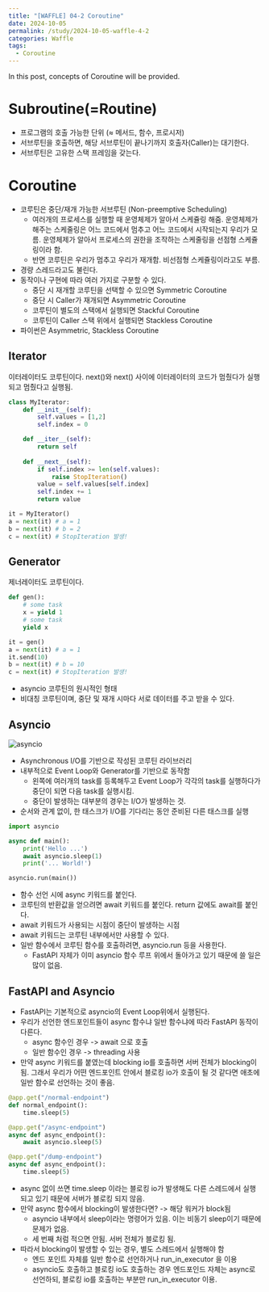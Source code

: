 ```yaml
---
title: "[WAFFLE] 04-2 Coroutine"
date: 2024-10-05
permalink: /study/2024-10-05-waffle-4-2
categories: Waffle
tags:
  - Coroutine
---
```


In this post, concepts of Coroutine will be provided.

# Subroutine(=Routine)
- 프로그램의 호출 가능한 단위 (≈ 메서드, 함수, 프로시저)
- 서브루틴을 호출하면, 해당 서브루틴이 끝나기까지 호출자(Caller)는 대기한다.
- 서브루틴은 고유한 스택 프레임을 갖는다.

# Coroutine
- 코루틴은 중단/재개 가능한 서브루틴 (Non-preemptive Scheduling)
    - 여러개의 프로세스를 실행할 때 운영체제가 알아서 스케쥴링 해줌. 운영체제가 해주는 스케줄링은 어느 코드에서 멈추고 어느 코드에서 시작되는지 우리가 모름. 운영체제가 알아서 프로세스의 권한을 조작하는 스케줄링을 선점형 스케쥴링이라 함.
    - 반면 코루틴은 우리가 멈추고 우리가 재개함. 비선점형 스케쥴링이라고도 부름.
- 경량 스레드라고도 불린다.
- 동작이나 구현에 따라 여러 가지로 구분할 수 있다.
    - 중단 시 재개할 코루틴을 선택할 수 있으면 Symmetric Coroutine
    - 중단 시 Caller가 재개되면 Asymmetric Coroutine
    - 코루틴이 별도의 스택에서 실행되면 Stackful Coroutine
    - 코루틴이 Caller 스택 위에서 실행되면 Stackless Coroutine
- 파이썬은 Asymmetric, Stackless Coroutine

## Iterator
이터레이터도 코루틴이다. next()와 next() 사이에 이터레이터의 코드가 멈췄다가 실행되고 멈췄다고 실행됨.
```python
class MyIterator:
    def __init__(self):
        self.values = [1,2]
        self.index = 0

    def __iter__(self):
        return self
    
    def __next__(self):
        if self.index >= len(self.values):
            raise StopIteration()
        value = self.values[self.index]
        self.index += 1
        return value

it = MyIterator()
a = next(it) # a = 1
b = next(it) # b = 2
c = next(it) # StopIteration 발생!
```

## Generator
제너레이터도 코루틴이다.
```python
def gen():
    # some task
    x = yield 1
    # some task
    yield x

it = gen()
a = next(it) # a = 1
it.send(10)
b = next(it) # b = 10
c = next(it) # StopIteration 발생!
```
- asyncio 코루틴의 원시적인 형태
- 비대칭 코루틴이며, 중단 및 재개 시마다 서로 데이터를 주고 받을 수 있다.

## Asyncio
![asyncio](..\images\2024-10-05-waffle-4-2\asyncio.png)
- Asynchronous I/O를 기반으로 작성된 코루틴 라이브러리
- 내부적으로 Event Loop와 Generator를 기반으로 동작함
    - 왼쪽에 여러개의 task를 등록해두고 Event Loop가 각각의 task를 실행하다가 중단이 되면 다음 task를 실행시킴.
    - 중단이 발생하는 대부분의 경우는 I/O가 발생하는 것.
- 순서와 관계 없이, 한 태스크가 I/O를 기다리는 동안 준비된 다른 태스크를 실행

```python
import asyncio

async def main():
    print('Hello ...')
    await asyncio.sleep(1)
    print('... World!')

asyncio.run(main())
```
- 함수 선언 시에 async 키워드를 붙인다.
- 코루틴의 반환값을 얻으려면 await 키워드를 붙인다. return 값에도 await를 붙인다.
- await 키워드가 사용되는 시점이 중단이 발생하는 시점
- await 키워드는 코루틴 내부에서만 사용할 수 있다.
- 일반 함수에서 코루틴 함수를 호출하려면, asyncio.run 등을 사용한다.
    - FastAPI 자체가 이미 asyncio 함수 루프 위에서 돌아가고 있기 때문에 쓸 일은 많이 없음.

## FastAPI and Asyncio
- FastAPI는 기본적으로 asyncio의 Event Loop위에서 실행된다.
- 우리가 선언한 엔드포인트들이 async 함수냐 일반 함수냐에 따라 FastAPI 동작이 다른다.
    - async 함수인 경우 -> await 으로 호출
    - 일반 함수인 경우 -> threading 사용
- 만약 async 키워드를 붙였는데 blocking io를 호출하면 서버 전체가 blocking이 됨. 그래서 우리가 어떤 엔드포인트 안에서 블로킹 io가 호출이 될 것 같다면 애초에 일반 함수로 선언하는 것이 좋음.

```python
@app.get("/normal-endpoint")
def normal_endpoint():
    time.sleep(5)

@app.get("/async-endpoint")
async def async_endpoint():
    await asyncio.sleep(5)

@app.get("/dump-endpoint")
async def async_endpoint():
    time.sleep(5)
```
- async 없이 쓰면 time.sleep 이라는 블로킹 io가 발생해도 다른 스레드에서 실행되고 있기 때문에 서버가 블로킹 되지 않음. 
- 만약 async 함수에서 blocking이 발생한다면? -> 해당 워커가 block됨
    - asyncio 내부에서 sleep이라는 명령어가 있음. 이는 비동기 sleep이기 때문에 문제가 없음.
    - 세 번째 처럼 적으면 안됨. 서버 전체가 블로킹 됨.
- 따라서 blocking이 발생할 수 있는 경우, 별도 스레드에서 실행해야 함
    - 엔드 포인트 자체를 일반 함수로 선언하거나 run_in_executor 을 이용
    - asyncio도 호출하고 블로킹 io도 호출하는 경우 엔드포인드 자체는 async로 선언하되, 블로킹 io를 호출하는 부분만 run_in_executor 이용.

